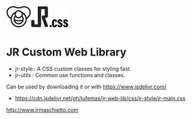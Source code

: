 <img src="./assets/img/jr.css.png">

# JR Custom Web Library

- jr-style : A CSS custom classes for styling fast.
- jr-utils : Common use functions and classes.


Can be used by downloading it or with https://www.jsdelivr.com/

- https://cdn.jsdelivr.net/gh/lufemas/jr-web-lib/css/jr-style/jr-main.css

http://www.jrmaschietto.com
